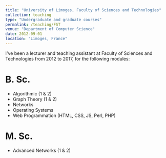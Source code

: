 ```yaml
---
title: "University of Limoges, Faculty of Sciences and Technologies"
collection: teaching
type: "Undergraduate and graduate courses"
permalink: /teaching/FST
venue: "Department of Computer Science"
date: 2012-09-01
location: "Limoges, France"
---
```


I've been a lecturer and teaching assistant at Faculty of Sciences and Technologies from 2012 to 2017, for the following modules:

B. Sc.
======
* Algorithmic (1 & 2)
* Graph Theory (1 & 2)
* Networks
* Operating Systems
* Web Programmation (HTML, CSS, JS, Perl, PHP)

M. Sc.
======
* Advanced Networks (1 & 2)



